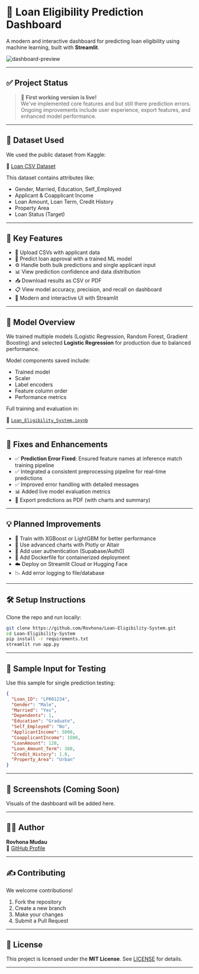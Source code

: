 # 🏦 Loan Eligibility Prediction Dashboard

A modern and interactive dashboard for predicting loan eligibility using machine learning, built with **Streamlit**.

![dashboard-preview](https://github.com/Rovhona/Loan-Eligibility-System/assets/page1.png)

---

## ✅ Project Status

> 🚀 **First working version is live!**  
> We've implemented core features and but still there prediction errors. Ongoing improvements include user experience, export features, and enhanced model performance.

---

## 📆 Dataset Used

We used the public dataset from Kaggle:

🔗 [Loan CSV Dataset](https://www.kaggle.com/datasets/tanishaj225/loancsv/data)

This dataset contains attributes like:

- Gender, Married, Education, Self_Employed  
- Applicant & Coapplicant Income  
- Loan Amount, Loan Term, Credit History  
- Property Area  
- Loan Status (Target)

---

## 🚀 Key Features

- 📁 Upload CSVs with applicant data  
- 🧠 Predict loan approval with a trained ML model  
- ⚙️ Handle both bulk predictions and single applicant input  
- 📊 View prediction confidence and data distribution  
- 📥 Download results as CSV or PDF  
- 📋 View model accuracy, precision, and recall on dashboard  
- 💅 Modern and interactive UI with Streamlit  

---

## 🧠 Model Overview

We trained multiple models (Logistic Regression, Random Forest, Gradient Boosting) and selected **Logistic Regression** for production due to balanced performance.

Model components saved include:
- Trained model  
- Scaler  
- Label encoders  
- Feature column order  
- Performance metrics  

Full training and evaluation in:

📓 [`Loan_Eligibility_System.ipynb`](Loan_Eligibility_System.ipynb)

---

## 🔧 Fixes and Enhancements

- ✅ **Prediction Error Fixed**: Ensured feature names at inference match training pipeline  
- ✅ Integrated a consistent preprocessing pipeline for real-time predictions  
- ✅ Improved error handling with detailed messages  
- 📊 Added live model evaluation metrics  
- 💾 Export predictions as PDF (with charts and summary)  

---

## 💡 Planned Improvements

- 🎯 Train with XGBoost or LightGBM for better performance  
- 🎨 Use advanced charts with Plotly or Altair  
- 🔐 Add user authentication (Supabase/Auth0)  
- 🐳 Add Dockerfile for containerized deployment  
- ☁️ Deploy on Streamlit Cloud or Hugging Face  
- 📉 Add error logging to file/database  

---

## 🛠️ Setup Instructions

Clone the repo and run locally:

```bash
git clone https://github.com/Rovhona/Loan-Eligibility-System.git
cd Loan-Eligibility-System
pip install -r requirements.txt
streamlit run app.py
```

---

## 🧪 Sample Input for Testing

Use this sample for single prediction testing:

```json
{
  "Loan_ID": "LP001234",
  "Gender": "Male",
  "Married": "Yes",
  "Dependents": 1,
  "Education": "Graduate",
  "Self_Employed": "No",
  "ApplicantIncome": 5000,
  "CoapplicantIncome": 1500,
  "LoanAmount": 128,
  "Loan_Amount_Term": 360,
  "Credit_History": 1.0,
  "Property_Area": "Urban"
}
```

---

## 📸 Screenshots (Coming Soon)

Visuals of the dashboard will be added here.

---

## 🙇‍♂️ Author

**Rovhona Mudau**  
🔗 [GitHub Profile](https://github.com/Rovhona)

---

## ✍️ Contributing

We welcome contributions!

1. Fork the repository  
2. Create a new branch  
3. Make your changes  
4. Submit a Pull Request

---

## 👅 License

This project is licensed under the **MIT License**. See [LICENSE](LICENSE) for details.

---